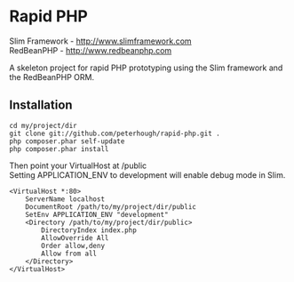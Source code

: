 Rapid PHP
=========

Slim Framework - http://www.slimframework.com  
RedBeanPHP - http://www.redbeanphp.com

A skeleton project for rapid PHP prototyping using the Slim framework and the RedBeanPHP ORM.

Installation
------------
    cd my/project/dir
    git clone git://github.com/peterhough/rapid-php.git .
    php composer.phar self-update
    php composer.phar install

Then point your VirtualHost at /public  
Setting APPLICATION_ENV to development will enable debug mode in Slim.

    <VirtualHost *:80>
        ServerName localhost
        DocumentRoot /path/to/my/project/dir/public
        SetEnv APPLICATION_ENV "development"
        <Directory /path/to/my/project/dir/public>
            DirectoryIndex index.php
            AllowOverride All
            Order allow,deny
            Allow from all
        </Directory>
    </VirtualHost>
